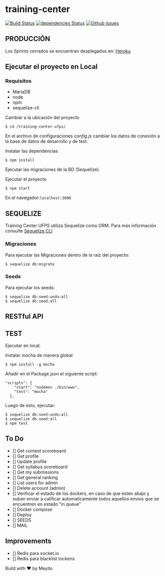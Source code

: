 # training-center

[![Build Status](https://travis-ci.org/Meyito/training-center-ufps.svg?branch=master)](https://travis-ci.com/Meyito/training-center-ufps)
[![dependencies Status](https://david-dm.org/Meyito/training-center-ufps.svg)](https://david-dm.org/Meyito/training-center-ufps)
[![Github Issues](https://img.shields.io/github/issues/Meyito/training-center-ufps.svg)](http://github.com/Meyito/training-center-ufps/issues)


## PRODUCCIÓN

Los Sprints cerrados se encuentran desplegados en: [Heroku](https://ufps-tc.herokuapp.com/)

## Ejecutar el proyecto en Local

### Requisitos

* MariaDB
* node
* npm
* sequelize-cli

Cambiar a la ubicación del proyecto

```
$ cd /training-center-ufps/
```

En el archivo de configuraciones *config.js* cambiar los datos de conexión a la base de datos de desarrollo y de test.

Instalar las dependencias
```
$ npm install
```
Ejecutar las migraciones de la BD (Sequelize).

Ejecutar el proyecto
```
$ npm start
```

En el navegador:`localhost:3000`

## SEQUELIZE

Training Center UFPS utiliza Sequelize como ORM. Para más información consulte [Sequelize CLI](https://github.com/sequelize/cli)

### Migraciones

Para ejecutar las Migraciones dentro de la raiz del proyecto: 

```
$ sequelize db:migrate
```

### Seeds

Para ejecutar los seeds:

```
$ sequelize db:seed:undo:all
$ sequelize db:seed:all
```

## RESTful API

## TEST

Ejecutar en local. 

Instalar mocha de manera global
```
$ npm install -g mocha
```

Añadir en el Package.json el siguiente script:
```
"scripts": {
    "start": "nodemon ./bin/www",
    "test": "mocha"
  },
```

Luego de esto, ejecutar: 

```
$ sequelize db:seed:undo:all
$ sequelize db:seed:all
$ npm test
```

## To Do
- [] Get contest scoreboard
- [] Get profile
- [] Update profile
- [] Get syllabus scoreboard
- [] Get my submissions
- [] Get general ranking
- [] List users for admin
- [] Delete account (admin)
- [] Verificar el estado de los dockers, en caso de que esten abajo y suban enviar a calificar automaticamente todos aquellos envios que se encuentren en estado "in queue"
- [] Docker compose
- [] Deploy
- [] SEEDS
- [] MAIL

## Improvements
- [] Redis para socket.io
- [] Redis para blacklist tockens

 Build with :heart: by Meyito
